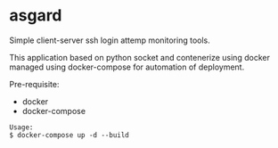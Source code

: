 # asgard
Simple client-server ssh login attemp monitoring tools.

This application based on python socket and contenerize using docker managed using docker-compose for automation of deployment.

Pre-requisite:
- docker 
- docker-compose

```
Usage:
$ docker-compose up -d --build
```
